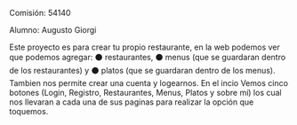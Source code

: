 Comisión: 54140

Alumno: Augusto Giorgi

Este proyecto es para crear tu propio restaurante, en la web podemos ver que podemos agregar: ⚫ restaurantes, ⚫ menus (que se guardaran dentro de los restaurantes) y ⚫ platos (que se guardaran dentro de los menus). Tambien nos permite crear una cuenta y logearnos.
En el incio Vemos cinco botones (Login, Registro, Restaurantes, Menus, Platos y sobre mí) los cual nos llevaran a cada una de sus paginas para realizar la opción que toquemos.

